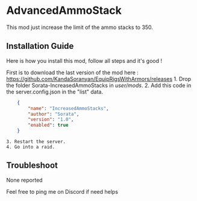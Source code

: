 # AdvancedAmmoStack

This mod just increase the limit of the ammo stacks to 350.

## Installation Guide
Here is how you install this mod, follow all steps and it's good !

First is to download the last version of the mod here : https://github.com/KandaSoranyan/EquipRigsWithArmors/releases
	1. Drop the folder Sorata-IncreasedAmmoStacks in *user/mods*.
	2. Add this code in the server.config.json in the "list" data.
```json
	{
		"name": "IncreasedAmmoStacks",
		"author": "Sorata",
		"version": "1.0",
		"enabled": true
	}
```
	3. Restart the server.
	4. Go into a raid.
	
## Troubleshoot
None reported

Feel free to ping me on Discord if need helps
